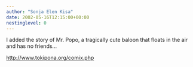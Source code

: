 ```yaml
---
author: "Sonja Elen Kisa"
date: 2002-05-16T12:15:00+00:00
nestinglevel: 0
---
```

I added the story of Mr. Popo, a tragically cute baloon that floats
in the air and has no friends...

http://www.tokipona.org/comix.php